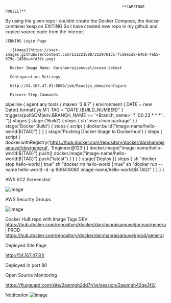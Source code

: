                                                        **CAPSTONE PROJECT**
   By using the given repo I couldnt create the Docker Compose, the docker container keep on EXITING So I have created new repo in my github and copied source code from the Internet
   
    JENKINS Login Page
    
      ![image](https://user-images.githubusercontent.com/111221588/212976131-fca9e1d8-646b-46b5-979e-1450ea4fd3fc.png)
      
      Docker Image Name: darshanrajsamuvel/ocean:latest
      
      Configuration Settings
      
      http://54.167.47.81:8080/job/Reactjs_demo/configure
      
      Execute Step Commands

pipeline {
    agent any
    tools {
        maven '3.8.7' 
    }
    environment {
        DATE = new Date().format('yy.M')
        TAG = "${DATE}.${BUILD_NUMBER}"
    }
   triggers{pollSCM(env.BRANCH_NAME == '<Branch_name>' ? '00 23 * * *' : '')}
    stages {
        stage ('Build') {
            steps {
                sh 'mvn clean package'
            }
        }
        stage('Docker Build') {
            steps {
                script {
                    docker.build("image-name/hello-world:${TAG}")
                }
            }
        }
        stage('Pushing Docker Image to Dockerhub') {
            steps {
                script {
                    docker.withRegistry('https://hub.docker.com/repository/docker/darshanrajsamuvel/dev/general', 'Engineer@123') {
                        docker.image("image-name/hello-world:${TAG}").push()
                        docker.image("image-name/hello-world:${TAG}").push("latest")
                    }
                }
            }
        }
        stage('Deploy'){
            steps {
                sh "docker stop hello-world | true"
                sh "docker rm hello-world | true"
                sh "docker run --name hello-world -d -p 9004:8080 image-name/hello-world:${TAG}"
            }
        }
    }
}


AWS EC2 Screenshot

![image](https://user-images.githubusercontent.com/111221588/212977569-b1d2b931-93df-4717-8a54-913eb5943007.png)

AWS Security Groups

![image](https://user-images.githubusercontent.com/111221588/214018219-1cc2a2a6-4d6f-410a-9a6b-0cd206316ec8.png)


Docker HuB repo with Image Tags
DEV
https://hub.docker.com/repository/docker/darshanrajsamuvel/ocean/general
PROD
https://hub.docker.com/repository/docker/darshanrajsamuvel/prod/general

Deployed Site Page

http://54.167.47.81/

Deployed in port 80

Open Source Monitoring

https://fluxguard.com/site/2awmgh2dd7h1w/session/2awmgh42qe3f2/

Notifcation
![image](https://user-images.githubusercontent.com/111221588/212980358-ee02a143-9ae3-4e0b-983e-c143a2ee224e.png)

